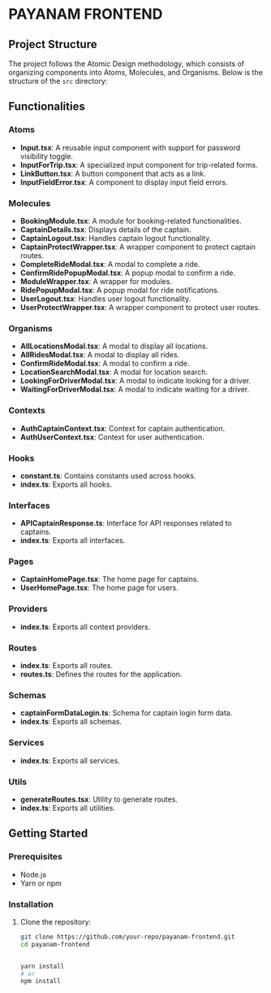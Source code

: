 # PAYANAM FRONTEND

## Project Structure

The project follows the Atomic Design methodology, which consists of organizing components into Atoms, Molecules, and Organisms. Below is the structure of the `src` directory:

## Functionalities

### Atoms

- **Input.tsx**: A reusable input component with support for password visibility toggle.
- **InputForTrip.tsx**: A specialized input component for trip-related forms.
- **LinkButton.tsx**: A button component that acts as a link.
- **InputFieldError.tsx**: A component to display input field errors.

### Molecules

- **BookingModule.tsx**: A module for booking-related functionalities.
- **CaptainDetails.tsx**: Displays details of the captain.
- **CaptainLogout.tsx**: Handles captain logout functionality.
- **CaptainProtectWrapper.tsx**: A wrapper component to protect captain routes.
- **CompleteRideModal.tsx**: A modal to complete a ride.
- **ConfirmRidePopupModal.tsx**: A popup modal to confirm a ride.
- **ModuleWrapper.tsx**: A wrapper for modules.
- **RidePopupModal.tsx**: A popup modal for ride notifications.
- **UserLogout.tsx**: Handles user logout functionality.
- **UserProtectWrapper.tsx**: A wrapper component to protect user routes.

### Organisms

- **AllLocationsModal.tsx**: A modal to display all locations.
- **AllRidesModal.tsx**: A modal to display all rides.
- **ConfirmRideModal.tsx**: A modal to confirm a ride.
- **LocationSearchModal.tsx**: A modal for location search.
- **LookingForDriverModal.tsx**: A modal to indicate looking for a driver.
- **WaitingForDriverModal.tsx**: A modal to indicate waiting for a driver.

### Contexts

- **AuthCaptainContext.tsx**: Context for captain authentication.
- **AuthUserContext.tsx**: Context for user authentication.

### Hooks

- **constant.ts**: Contains constants used across hooks.
- **index.ts**: Exports all hooks.

### Interfaces

- **APICaptainResponse.ts**: Interface for API responses related to captains.
- **index.ts**: Exports all interfaces.

### Pages

- **CaptainHomePage.tsx**: The home page for captains.
- **UserHomePage.tsx**: The home page for users.

### Providers

- **index.ts**: Exports all context providers.

### Routes

- **index.ts**: Exports all routes.
- **routes.ts**: Defines the routes for the application.

### Schemas

- **captainFormDataLogin.ts**: Schema for captain login form data.
- **index.ts**: Exports all schemas.

### Services

- **index.ts**: Exports all services.

### Utils

- **generateRoutes.tsx**: Utility to generate routes.
- **index.ts**: Exports all utilities.

## Getting Started

### Prerequisites

- Node.js
- Yarn or npm

### Installation

1. Clone the repository:
   ```sh
   git clone https://github.com/your-repo/payanam-frontend.git
   cd payanam-frontend


   yarn install
   # or
   npm install

   